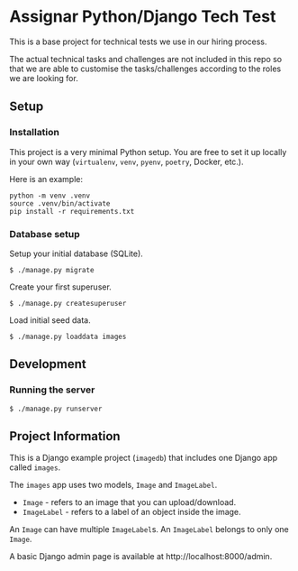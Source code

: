 Assignar Python/Django Tech Test
================================

This is a base project for technical tests we use in our hiring process.

The actual technical tasks and challenges are not included in this repo 
so that we are able to customise the tasks/challenges according to the 
roles we are looking for.    


Setup
-----

### Installation

This project is a very minimal Python setup. You are free to set 
it up locally in your own way (`virtualenv`, `venv`, `pyenv`, `poetry`, 
Docker, etc.). 

Here is an example:

```
python -m venv .venv
source .venv/bin/activate
pip install -r requirements.txt
```

### Database setup

Setup your initial database (SQLite).
    
    $ ./manage.py migrate
    
Create your first superuser.

    $ ./manage.py createsuperuser
    
Load initial seed data.

    $ ./manage.py loaddata images

Development
-----------

### Running the server

    $ ./manage.py runserver


Project Information
-------------------

This is a Django example project (`imagedb`) that includes one Django 
app called `images`.

The `images` app uses two models, `Image` and `ImageLabel`.

* `Image` - refers to an image that you can upload/download.
* `ImageLabel` - refers to a label of an object inside the image.

An `Image` can have multiple `ImageLabel`s. An `ImageLabel` belongs to 
only one `Image`.

A basic Django admin page is available at http://localhost:8000/admin. 
